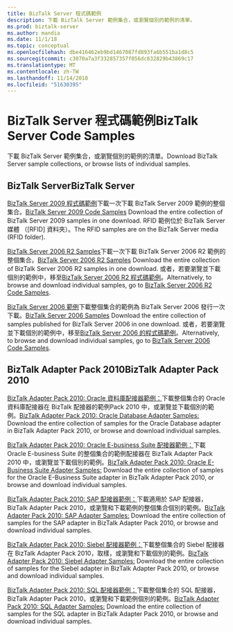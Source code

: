 ```yaml
---
title: BizTalk Server 程式碼範例
description: 下載 BizTalk Server 範例集合，或瀏覽個別的範例的清單。
ms.prod: biztalk-server
ms.author: mandia
ms.date: 11/1/18
ms.topic: conceptual
ms.openlocfilehash: dbe416462eb9bd1467087fd893fa6b551ba1d8c5
ms.sourcegitcommit: c3070a7a3f332857357f056dc632829b43869c17
ms.translationtype: MT
ms.contentlocale: zh-TW
ms.lasthandoff: 11/14/2018
ms.locfileid: "51630395"
---
```

# <a name="biztalk-server-code-samples"></a><span data-ttu-id="60d55-103">BizTalk Server 程式碼範例</span><span class="sxs-lookup"><span data-stu-id="60d55-103">BizTalk Server Code Samples</span></span>

<span data-ttu-id="60d55-104">下載 BizTalk Server 範例集合，或瀏覽個別的範例的清單。</span><span class="sxs-lookup"><span data-stu-id="60d55-104">Download BizTalk Server sample collections, or browse lists of individual samples.</span></span>

## <a name="biztalk-server"></a><span data-ttu-id="60d55-105">BizTalk Server</span><span class="sxs-lookup"><span data-stu-id="60d55-105">BizTalk Server</span></span>

<span data-ttu-id="60d55-106">[BizTalk Server 2009 程式碼範例](http://go.microsoft.com/fwlink/?LinkId=146129 "BizTalk Server 2009 範例")下載一次下載 BizTalk Server 2009 範例的整個集合。</span><span class="sxs-lookup"><span data-stu-id="60d55-106">[BizTalk Server 2009 Code Samples](http://go.microsoft.com/fwlink/?LinkId=146129 "BizTalk Server 2009 Samples") Download the entire collection of BizTalk Server 2009 samples in one download.</span></span> <span data-ttu-id="60d55-107">RFID 範例位於 BizTalk Server 媒體 （[RFID] 資料夾）。</span><span class="sxs-lookup"><span data-stu-id="60d55-107">The RFID samples are on the BizTalk Server media (RFID folder).</span></span>

<span data-ttu-id="60d55-108">[BizTalk Server 2006 R2 Samples](http://go.microsoft.com/fwlink/?LinkId=99676 "BizTalk Server 2006 R2 範例")下載一次下載 BizTalk Server 2006 R2 範例的整個集合。</span><span class="sxs-lookup"><span data-stu-id="60d55-108">[BizTalk Server 2006 R2 Samples](http://go.microsoft.com/fwlink/?LinkId=99676 "BizTalk Server 2006 R2 Samples") Download the entire collection of BizTalk Server 2006 R2 samples in one download.</span></span> <span data-ttu-id="60d55-109">或者，若要瀏覽並下載個別的範例中，移至[BizTalk Server 2006 R2 程式碼範例](http://go.microsoft.com/fwlink/?LinkId=109862)。</span><span class="sxs-lookup"><span data-stu-id="60d55-109">Alternatively, to browse and download individual samples, go to [BizTalk Server 2006 R2 Code Samples](http://go.microsoft.com/fwlink/?LinkId=109862).</span></span>

<span data-ttu-id="60d55-110">[BizTalk Server 2006 範例](http://go.microsoft.com/fwlink/?LinkId=109522 "BizTalk Server 2006 範例")下載整個集合的範例為 BizTalk Server 2006 發行一次下載。</span><span class="sxs-lookup"><span data-stu-id="60d55-110">[BizTalk Server 2006 Samples](http://go.microsoft.com/fwlink/?LinkId=109522 "BizTalk Server 2006 Samples") Download the entire collection of samples published for BizTalk Server 2006 in one download.</span></span> <span data-ttu-id="60d55-111">或者，若要瀏覽並下載個別的範例中，移至[BizTalk Server 2006 的程式碼範例](http://go.microsoft.com/fwlink/?LinkId=109861)。</span><span class="sxs-lookup"><span data-stu-id="60d55-111">Alternatively, to browse and download individual samples, go to [BizTalk Server 2006 Code Samples](http://go.microsoft.com/fwlink/?LinkId=109861).</span></span>

## <a name="biztalk-adapter-pack-2010"></a><span data-ttu-id="60d55-112">BizTalk Adapter Pack 2010</span><span class="sxs-lookup"><span data-stu-id="60d55-112">BizTalk Adapter Pack 2010</span></span>

<span data-ttu-id="60d55-113">[BizTalk Adapter Pack 2010: Oracle 資料庫配接器範例：](https://www.microsoft.com/downloads/details.aspx?FamilyID=6cb4e1cb-6d5e-4c3d-99ce-2eb3c2df61dc "BizTalk Adapter Pack 2010: Oracle 資料庫配接器範例：")下載整個集合的 Oracle 資料庫配接器在 BizTalk 配接器的範例Pack 2010 中，或瀏覽並下載個別的範例。</span><span class="sxs-lookup"><span data-stu-id="60d55-113">[BizTalk Adapter Pack 2010: Oracle Database Adapter Samples:](https://www.microsoft.com/downloads/details.aspx?FamilyID=6cb4e1cb-6d5e-4c3d-99ce-2eb3c2df61dc "BizTalk Adapter Pack 2010: Oracle Database Adapter Samples:") Download the entire collection of samples for the Oracle Database adapter in BizTalk Adapter Pack 2010, or browse and download individual samples.</span></span>

<span data-ttu-id="60d55-114">[BizTalk Adapter Pack 2010: Oracle E-business Suite 配接器範例：](https://www.microsoft.com/downloads/details.aspx?FamilyID=1737f531-938f-4035-beff-4059ec37a8ac "BizTalk Adapter Pack 2010: Oracle E-business Suite 配接器範例：")下載 Oracle E-business Suite 的整個集合的範例配接器在 BizTalk Adapter Pack 2010 中，或瀏覽並下載個別的範例。</span><span class="sxs-lookup"><span data-stu-id="60d55-114">[BizTalk Adapter Pack 2010: Oracle E-Business Suite Adapter Samples:](https://www.microsoft.com/downloads/details.aspx?FamilyID=1737f531-938f-4035-beff-4059ec37a8ac "BizTalk Adapter Pack 2010: Oracle E-Business Suite Adapter Samples: ") Download the entire collection of samples for the Oracle E-Business Suite adapter in BizTalk Adapter Pack 2010, or browse and download individual samples.</span></span>

<span data-ttu-id="60d55-115">[BizTalk Adapter Pack 2010: SAP 配接器範例：](https://www.microsoft.com/downloads/details.aspx?FamilyID=41acd511-0a62-4f72-b72d-0da8a872e3cb "BizTalk Adapter Pack 2010: SAP 配接器範例：")下載適用於 SAP 配接器，BizTalk Adapter Pack 2010，或瀏覽和下載範例的整個集合個別的範例。</span><span class="sxs-lookup"><span data-stu-id="60d55-115">[BizTalk Adapter Pack 2010: SAP Adapter Samples:](https://www.microsoft.com/downloads/details.aspx?FamilyID=41acd511-0a62-4f72-b72d-0da8a872e3cb "BizTalk Adapter Pack 2010: SAP Adapter Samples:") Download the entire collection of samples for the SAP adapter in BizTalk Adapter Pack 2010, or browse and download individual samples.</span></span>

<span data-ttu-id="60d55-116">[BizTalk Adapter Pack 2010: Siebel 配接器範例：](https://www.microsoft.com/downloads/details.aspx?FamilyID=ee0838fe-6db6-417b-8e3d-409fa3392333 "BizTalk Adapter Pack 2010: Siebel 配接器範例：")下載整個集合的 Siebel 配接器在 BizTalk Adapter Pack 2010，取樣，或瀏覽和下載個別的範例。</span><span class="sxs-lookup"><span data-stu-id="60d55-116">[BizTalk Adapter Pack 2010: Siebel Adapter Samples:](https://www.microsoft.com/downloads/details.aspx?FamilyID=ee0838fe-6db6-417b-8e3d-409fa3392333 "BizTalk Adapter Pack 2010: Siebel Adapter Samples:") Download the entire collection of samples for the Siebel adapter in BizTalk Adapter Pack 2010, or browse and download individual samples.</span></span>

<span data-ttu-id="60d55-117">[BizTalk Adapter Pack 2010: SQL 配接器範例：](https://www.microsoft.com/downloads/details.aspx?FamilyID=4c05e206-b50e-4cbb-87c5-e291e87762a0 "BizTalk Adapter Pack 2010: SQL 配接器範例：")下載整個集合的 SQL 配接器，BizTalk Adapter Pack 2010，或瀏覽和下載範例個別的範例。</span><span class="sxs-lookup"><span data-stu-id="60d55-117">[BizTalk Adapter Pack 2010: SQL Adapter Samples:](https://www.microsoft.com/downloads/details.aspx?FamilyID=4c05e206-b50e-4cbb-87c5-e291e87762a0 "BizTalk Adapter Pack 2010: SQL Adapter Samples:") Download the entire collection of samples for the SQL adapter in BizTalk Adapter Pack 2010, or browse and download individual samples.</span></span>
